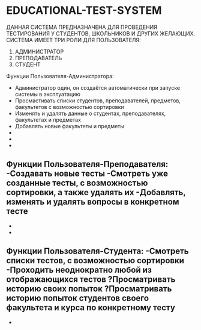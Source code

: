 # EDUCATIONAL-TEST-SYSTEM
ДАННАЯ СИСТЕМА ПРЕДНАЗНАЧЕНА ДЛЯ ПРОВЕДЕНИЯ ТЕСТИРОВАНИЯ У СТУДЕНТОВ, ШКОЛЬНИКОВ И ДРУГИХ ЖЕЛАЮЩИХ.
СИСТЕМА ИМЕЕТ ТРИ РОЛИ ДЛЯ ПОЛЬЗОВАТЕЛЯ:
1) АДМИНИСТРАТОР
2) ПРЕПОДАВАТЕЛЬ
3) СТУДЕНТ

Функции Пользователя-Администратора:
- Администратор один, он создаётся автоматически при запуске системы в эксплуатацию
- Просмастивать списки студентов, преподавателей, предметов, факультетов с возможностью сортировки
- Изменять и удалять данные о студентах, преподавателях, факультетах и предметах
- Добавлять новые факультеты и предметы
-
-
-

Функции Пользователя-Преподавателя:
-Создавать новые тесты
-Смотреть уже созданные тесты, с возможностью сортировки, а также удалять их
-Добавлять, изменять и удалять вопросы в конкретном тесте
-
-
-

Функции Пользователя-Студента:
-Смотреть списки тестов, с возможностью сортировки
-Проходить неоднократно любой из отображающихся тестов
?Просматривать историю своих попыток
?Просматривать историю попыток студентов своего факультета и курса по конкретному тесту
-
-

